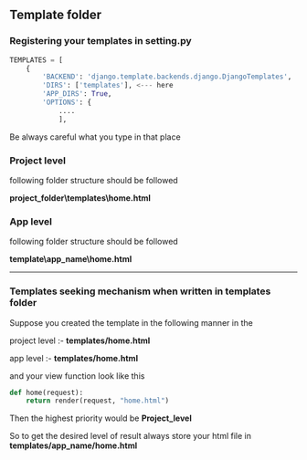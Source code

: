 ## Template folder 

### Registering your templates in setting.py

```python
TEMPLATES = [
    {
        'BACKEND': 'django.template.backends.django.DjangoTemplates',
        'DIRS': ['templates'], <--- here
        'APP_DIRS': True,
        'OPTIONS': {
            ....
            ],
```

Be always careful what you type in that place

### Project level

following folder structure should be followed

**project_folder\templates\home.html**

### App level 

following folder structure should be followed

**template\app_name\home.html**

---

### Templates seeking mechanism when written in templates folder

Suppose you created the template in the following manner in the 

project level :- **templates/home.html**

app level :- **templates/home.html**

and your view function look like this

```python
def home(request):
	return render(request, "home.html")
```

 Then the highest priority would be **Project_level**

So to get the desired level of result always store your html file in **templates/app_name/home.html**



